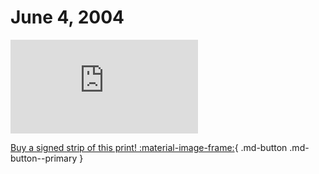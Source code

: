 # June 4, 2004

![](https://www.achewood.com/comic.php?date=06042004)

[Buy a signed strip of this print! :material-image-frame:](https://achewood-holiday-pop-up.myshopify.com/products/strip#06042004){ .md-button .md-button--primary }
